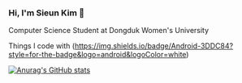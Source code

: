 ### Hi, I'm Sieun Kim 👋

Computer Science Student at Dongduk Women's University

Things I code with
(https://img.shields.io/badge/Android-3DDC84?style=for-the-badge&logo=android&logoColor=white)



[![Anurag's GitHub stats](https://github-readme-stats.vercel.app/api?username=seplease)](https://github.com/seplease/github-readme-stats)

